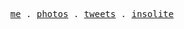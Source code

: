 <p align="center">
  <samp>
    <a href="https://github.com/theiskaa/theiskaa/blob/main/me.md">me</a> .
    <a href="https://instagram.com/theiskaa">photos</a> .
    <a href="https://twitter.com/theiskaa">tweets</a> .
    <a href="https://insolite.io">insolite</a>
  </samp>
</p>

